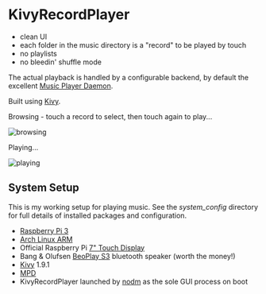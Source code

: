 # KivyRecordPlayer #

* clean UI
* each folder in the music directory is a "record" to be played by touch
* no playlists 
* no bleedin' shuffle mode

The actual playback is handled by a configurable backend, by default the excellent [Music Player Daemon](https://www.musicpd.org/).

Built using [Kivy](https://kivy.org).

Browsing - touch a record to select, then touch again to play...

![browsing](https://bytebucket.org/robagar/kivyrecordplayer/raw/164f3ec95368ce9f25a44022c644bb4b20c791fb/screenshots/browsing.png)

Playing...

![playing](https://bytebucket.org/robagar/kivyrecordplayer/raw/be94eb54d1e853946151b1932adade498eb8ce78/screenshots/playing.png)

## System Setup ##

This is my working setup for playing music.  See the *system_config* directory for full details of installed packages and configuration.

* [Raspberry Pi 3](https://www.raspberrypi.org/products/raspberry-pi-3-model-b/)
* [Arch Linux ARM](https://archlinuxarm.org/)
* Official Raspberry Pi [7" Touch Display](https://www.raspberrypi.org/products/raspberry-pi-touch-display/)
* Bang & Olufsen [BeoPlay S3](https://www.beoplay.com/products/beoplays3) bluetooth speaker (worth the money!)
* [Kivy](https://kivy.org) 1.9.1
* [MPD](https://www.musicpd.org/) 
* KivyRecordPlayer launched by [nodm](https://github.com/spanezz/nodm) as the sole GUI process on boot